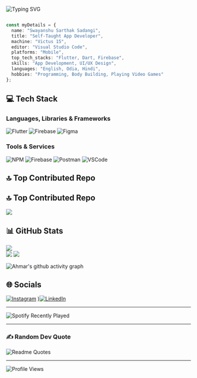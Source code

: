 <!-- ![Batman fighting](./batmansmaller.gif) -->

![Typing SVG](https://readme-typing-svg.herokuapp.com?font=Fira+Code&weight=700&pause=1000&color=8B5CF6&vCenter=true&random=false&width=435&lines=Self-Taught+Software+Engineer;Full+Stack+App+Developer;UI%2FUX+Engineer;Part+Time+Content+Creator)

```typescript

const myDetails = {
  name: "Swayanshu Sarthak Sadangi",
  title: "Self-Taught App Developer",
  machine: "Victus 15",
  editor: "Visual Studio Code",
  platforms: "Mobile",
  top_tech_stacks: "Flutter, Dart, Firebase",
  skills: "App Development, UI/UX Design",
  languages: "English, Odia, Hindi",
  hobbies: "Programming, Body Building, Playing Video Games"
};

```

## 💻 Tech Stack

### Languages, Libraries & Frameworks

![Flutter](https://img.shields.io/badge/Flutter-%2302569B.svg?style=for-the-badge&logo=Flutter&logoColor=white)
![Firebase](https://img.shields.io/badge/Firebase-FFCA28?style=for-the-badge&logo=firebase&logoColor=black)
![Figma](https://img.shields.io/badge/Figma-%23F24E1E.svg?style=for-the-badge&logo=figma&logoColor=white)

### Tools & Services

<!-- ![Docker](https://img.shields.io/badge/Docker-2CA5E0?style=for-the-badge&logo=docker&logoColor=white) -->
![NPM](https://img.shields.io/badge/NPM-%23000000.svg?style=for-the-badge&logo=npm&logoColor=white)
![Firebase](https://img.shields.io/badge/firebase-%23039BE5.svg?style=for-the-badge&logo=firebase)
![Postman](https://img.shields.io/badge/Postman-FF6C37?style=for-the-badge&logo=postman&logoColor=white)
![VSCode](https://img.shields.io/badge/VSCode-0078D4?style=for-the-badge&logo=visual%20studio%20code&logoColor=white)
<!-- ![Amazon AWS](https://img.shields.io/badge/Amazon_AWS-FF9900?style=for-the-badge&logo=amazonaws&logoColor=white) -->



## 🔝 Top Contributed Repo
## 🔝 Top Contributed Repo
![](https://github-contributor-stats.vercel.app/api?username=Swayanshuu&limit=5&theme=radical&combine_all_yearly_contributions=true)



## 📊 GitHub Stats
![](https://github-readme-streak-stats.herokuapp.com/?user=Swayanshuu&theme=radical&hide_border=false)<br/>
![](https://github-readme-stats.vercel.app/api?username=Swayanshuu&theme=radical&hide_border=false&include_all_commits=false&count_private=false)
![](https://github-readme-stats.vercel.app/api/top-langs/?username=Swayanshuu&theme=radical&hide_border=false&include_all_commits=false&count_private=false&layout=compact)<br/>

<!-- ## 📊 GitHub Stats

<div align="center">
  
![GitHub Streak](https://github-readme-streak-stats.herokuapp.com/?user=ahmar46&theme=radical&hide_border=false)<br/>

![Ahmar's GitHub stats](https://github-readme-stats.vercel.app/api?username=ahmar46&theme=chartreuse-dark&hide_border=true&show_icons=true)

![Top Langs](https://github-readme-stats.vercel.app/api/top-langs/?username=ahmar46&layout=compact&hide_border=true&theme=chartreuse-dark)

 </div> -->
  
<!-- Contribution Graph -->
![Ahmar's github activity graph](https://github-readme-activity-graph.vercel.app/graph?username=Swayanshuu&theme=github-compact)

<!-- Tech Stack -->



<!-- GitHub Trophies -->

<!-- ## 🏆 GitHub Trophies -->

<!-- ![](https://github-profile-trophy.vercel.app/?username=Swayanshuu&theme=discord&no-frame=true&no-bg=true&margin-w=4) -->

<!-- Holopin Badges -->

<!-- ## 📛 Holopin Badges

[![An image of @ahmar46's Holopin badges, which is a link to view their full Holopin profile](https://holopin.me/ahmar46)](https://holopin.io/@ahmar46) -->

<!-- Socials -->

## 🌐 Socials

[![Instagram](https://img.shields.io/badge/Instagram-%23E4405F.svg?logo=Instagram&logoColor=white&style=for-the-badge)](https://instagram.com/swayan.shuuu) )[![LinkedIn](https://img.shields.io/badge/LinkedIn-%230077B5.svg?logo=linkedin&logoColor=white&style=for-the-badge)]([https://linkedin.com/in/ahmar46](https://www.linkedin.com/in/swayanshu-sarthak-sadangi-b6751931a/)) 

<hr/>

![Spotify Recently Played](https://spotify-recently-played-readme.vercel.app/api?user=31zgxkegx7riaj3xh7nrprxzatta&count=1)

<hr/>

<!-- Random Dev Quote -->

### ✍️ Random Dev Quote

![Readme Quotes](https://quotes-github-readme.vercel.app/api?type=horizontal&theme=chartreuse-dark&hide_border=true&show_icons=true)

<hr/>

<!-- Status -->

![Profile Views](https://komarev.com/ghpvc/?username=Swayanshuu)
<!-- ![GitHub last commit](https://img.shields.io/github/last-commit/@ahmar46) -->

